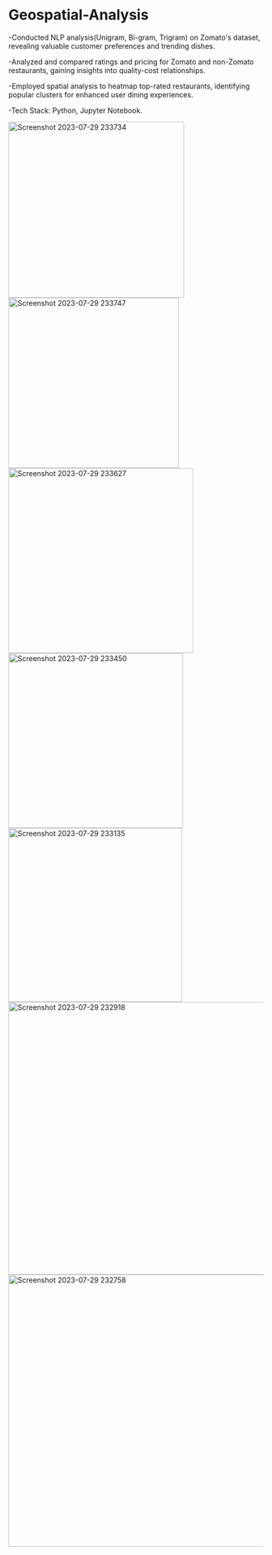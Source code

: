 # Geospatial-Analysis

-Conducted NLP analysis(Unigram, Bi-gram, Trigram) on Zomato's dataset, revealing valuable customer preferences and trending dishes.

-Analyzed and compared ratings and pricing for Zomato and non-Zomato restaurants, gaining insights into quality-cost relationships.

-Employed spatial analysis to heatmap top-rated restaurants, identifying popular clusters for enhanced user dining experiences.

-Tech Stack: Python, Jupyter Notebook.


<img width="347" alt="Screenshot 2023-07-29 233734" src="https://github.com/kukey02/Geospatial-Analysis/assets/75012067/c0d38046-7514-4891-922e-9a702c151fd8">
<img width="336" alt="Screenshot 2023-07-29 233747" src="https://github.com/kukey02/Geospatial-Analysis/assets/75012067/12ac6d41-6ef0-4351-a623-a2d8966a114e">
<img width="365" alt="Screenshot 2023-07-29 233627" src="https://github.com/kukey02/Geospatial-Analysis/assets/75012067/11304801-fb29-44fd-b7b9-96cc107e7b5c">
<img width="345" alt="Screenshot 2023-07-29 233450" src="https://github.com/kukey02/Geospatial-Analysis/assets/75012067/ab5f08cb-a5b9-43dd-916f-8308fdf176d8">
<img width="343" alt="Screenshot 2023-07-29 233135" src="https://github.com/kukey02/Geospatial-Analysis/assets/75012067/318130d0-99e8-446a-a515-f3d865a3ea0f">
<img width="538" alt="Screenshot 2023-07-29 232918" src="https://github.com/kukey02/Geospatial-Analysis/assets/75012067/efbbc391-bd56-4a9f-b8c2-51094adfb7f4">
<img width="537" alt="Screenshot 2023-07-29 232758" src="https://github.com/kukey02/Geospatial-Analysis/assets/75012067/6891460e-1be5-422a-9505-aa7649a134b0">
